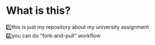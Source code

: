 # What is this?
1️⃣this is just my repository about my university assignment
<br/>
2️⃣you can do "fork-and-pull" workflow
